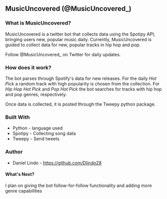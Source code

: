 ## MusicUncovered (@MusicUncovered_)

### What is MusicUncovered?
MusicUncovered is a twitter bot that collects data using the Spotipy API, bringing users new, popular music daily.
Currently, MusicUncovered is guided to collect data for new, popular tracks in hip hop and pop.

Follow @MusicUncovered_ on Twitter for daily updates.

### How does it work?
The bot parses through Spotify's data for new releases. For the daily _Hot Pick_ a random track with high popularity is chosen from the collection. For _Hip Hop Hot Pick_ and _Pop Hot Pick_ the bot searches for tracks with hip hop and pop genres, respectively.

Once data is collected, it is posted through the Tweepy python package.

### Built With
* Python - language used
* Spotipy - Collecting song data
* Tweepy - Send tweets

### Author
* Daniel Lindo - https://github.com/Dlindo28

#### What's Next?
I plan on giving the bot follow-for-follow functionality and adding more genre capabilities
